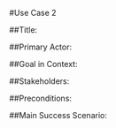 

#Use Case 2

##Title:



##Primary Actor:



##Goal in Context:



##Stakeholders: 



##Preconditions:



##Main Success Scenario: 
